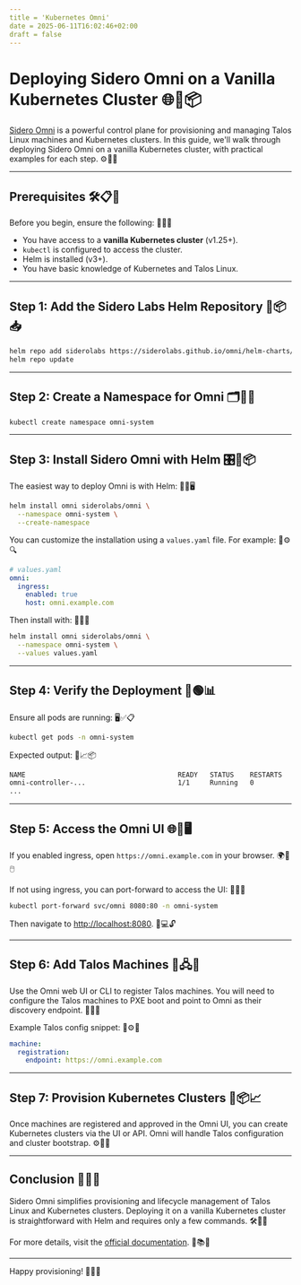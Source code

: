 ```yaml
---
title = 'Kubernetes Omni'
date = 2025-06-11T16:02:46+02:00
draft = false
---
```

# Deploying Sidero Omni on a Vanilla Kubernetes Cluster 🌐🚀📦

[Sidero Omni](https://omni.siderolabs.com) is a powerful control plane for provisioning and managing Talos Linux machines and Kubernetes clusters. In this guide, we'll walk through deploying Sidero Omni on a vanilla Kubernetes cluster, with practical examples for each step. ⚙️📘✨

---

## Prerequisites 🛠️📋🔧

Before you begin, ensure the following: 🧠✅📡

- You have access to a **vanilla Kubernetes cluster** (v1.25+).
- `kubectl` is configured to access the cluster.
- Helm is installed (v3+).
- You have basic knowledge of Kubernetes and Talos Linux.

---

## Step 1: Add the Sidero Labs Helm Repository 🧭📦📥

```bash
helm repo add siderolabs https://siderolabs.github.io/omni/helm-charts/
helm repo update
```

---

## Step 2: Create a Namespace for Omni 🗂️🚀📛

```bash
kubectl create namespace omni-system
```

---

## Step 3: Install Sidero Omni with Helm 🎛️🔧📦

The easiest way to deploy Omni is with Helm: 🧩💡🖥️

```bash
helm install omni siderolabs/omni \
  --namespace omni-system \
  --create-namespace
```

You can customize the installation using a `values.yaml` file. For example: 📝⚙️🔍

```yaml
# values.yaml
omni:
  ingress:
    enabled: true
    host: omni.example.com
```

Then install with: 🚀📁🔧

```bash
helm install omni siderolabs/omni \
  --namespace omni-system \
  --values values.yaml
```

---

## Step 4: Verify the Deployment 🔎🟢📊

Ensure all pods are running: 🖥️✅📋

```bash
kubectl get pods -n omni-system
```

Expected output: 📄📈📦

```bash
NAME                                      READY   STATUS    RESTARTS   AGE
omni-controller-...                       1/1     Running   0          1m
...
```

---

## Step 5: Access the Omni UI 🌐🔐🖥️

If you enabled ingress, open `https://omni.example.com` in your browser. 🌍🧭🖱️

If not using ingress, you can port-forward to access the UI: 🔁📲📡

```bash
kubectl port-forward svc/omni 8080:80 -n omni-system
```

Then navigate to [http://localhost:8080](http://localhost:8080). 🧪💻🔓

---

## Step 6: Add Talos Machines 🧬🖧🧩

Use the Omni web UI or CLI to register Talos machines. You will need to configure the Talos machines to PXE boot and point to Omni as their discovery endpoint. 🧭🚀🔧

Example Talos config snippet: 📑⚙️🔌

```yaml
machine:
  registration:
    endpoint: https://omni.example.com
```

---

## Step 7: Provision Kubernetes Clusters 🧱📦📈

Once machines are registered and approved in the Omni UI, you can create Kubernetes clusters via the UI or API. Omni will handle Talos configuration and cluster bootstrap. ⚙️🤖📡

---

## Conclusion 🎉📘🔚

Sidero Omni simplifies provisioning and lifecycle management of Talos Linux and Kubernetes clusters. Deploying it on a vanilla Kubernetes cluster is straightforward with Helm and requires only a few commands. 🛠️🧩✅

For more details, visit the [official documentation](https://omni.siderolabs.com/docs/). 🔗📚🧠

---

Happy provisioning! 🚀✨🔧

